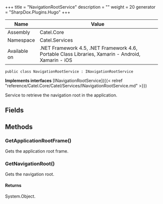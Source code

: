 

+++
title = "NavigationRootService" 
description = ""
weight = 20
generator = "SharpDox.Plugins.Hugo"
+++

Name|Value
---|---
Assembly|Catel.Core
Namespace|Catel.Services
Available on|.NET Framework 4.5, .NET Framework 4.6, Portable Class Libraries, Xamarin - Android, Xamarin - iOS

```
public class NavigationRootService : INavigationRootService
```

**Implements interfaces**
[INavigationRootService]({{< relref "reference/Catel.Core/Catel/Services/INavigationRootService.md" >}})

Service to retrieve the navigation root in the application.

## Fields

## Methods

### GetApplicationRootFrame()

Gets the application root frame.

### GetNavigationRoot()

Gets the navigation root.

#### Returns

System.Object.

